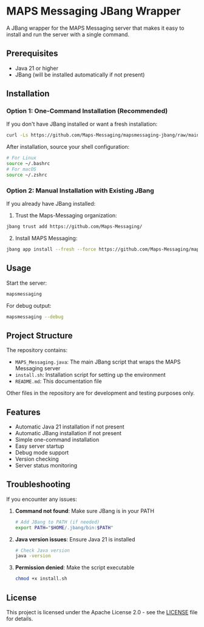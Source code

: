 # MAPS Messaging JBang Wrapper

A JBang wrapper for the MAPS Messaging server that makes it easy to install and run the server with a single command.

## Prerequisites

- Java 21 or higher
- JBang (will be installed automatically if not present)

## Installation

### Option 1: One-Command Installation (Recommended)

If you don't have JBang installed or want a fresh installation:

```bash
curl -Ls https://github.com/Maps-Messaging/mapsmessaging-jbang/raw/main/install.sh | bash
```

After installation, source your shell configuration:
```bash
# For Linux
source ~/.bashrc
# For macOS
source ~/.zshrc
```

### Option 2: Manual Installation with Existing JBang

If you already have JBang installed:

1. Trust the Maps-Messaging organization:
```bash
jbang trust add https://github.com/Maps-Messaging/
```

2. Install MAPS Messaging:
```bash
jbang app install --fresh --force https://github.com/Maps-Messaging/mapsmessaging-jbang/blob/main/MAPS_Messaging.java
```

## Usage

Start the server:
```bash
mapsmessaging
```

For debug output:
```bash
mapsmessaging --debug
```

## Project Structure

The repository contains:
- `MAPS_Messaging.java`: The main JBang script that wraps the MAPS Messaging server
- `install.sh`: Installation script for setting up the environment
- `README.md`: This documentation file

Other files in the repository are for development and testing purposes only.

## Features

- Automatic Java 21 installation if not present
- Automatic JBang installation if not present
- Simple one-command installation
- Easy server startup
- Debug mode support
- Version checking
- Server status monitoring

## Troubleshooting

If you encounter any issues:

1. **Command not found**: Make sure JBang is in your PATH
   ```bash
   # Add JBang to PATH (if needed)
   export PATH="$HOME/.jbang/bin:$PATH"
   ```

2. **Java version issues**: Ensure Java 21 is installed
   ```bash
   # Check Java version
   java -version
   ```

3. **Permission denied**: Make the script executable
   ```bash
   chmod +x install.sh
   ```

## License

This project is licensed under the Apache License 2.0 - see the [LICENSE](LICENSE) file for details. 
